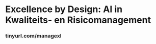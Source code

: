 # Excellence by Design: AI in Kwaliteits- en Risicomanagement

### tinyurl.com/managexl

[](images/managexl-1200.png)

